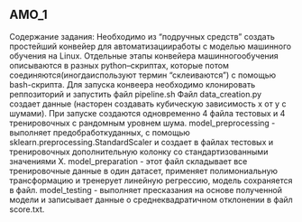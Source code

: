 ## AMO_1
Содержание задания:
Необходимо из “подручных средств” создать простейший конвейер для автоматизацииработы с моделью машинного обучения на Linux. Отдельные этапы конвейера машинногообучения описываются в разных python–скриптах, которые потом соединяются(иногдаиспользуют термин “склеиваются”) с помощью bash-скрипта.
Для запуска конвеера необходимо клонировать реппозиторий и запустить файл pipeline.sh
Файл data_creation.py создает данные (насторен создавать кубическую зависимость х от у с шумами). При запуске создаются одновременно 4 файла тестовых и 4 тренировочных с рандомным уровнем шума.
model_preprocessing - выполняет предобработкуданных,  с помощью sklearn.preprocessing.StandardScaler и создает в файлах тестовых и тренировочных дополнительную колонку со стандартизованными значениями X.
model_preparation - этот файл складывает все тренировочные данные в один датасет, применяет полимониальную трансформацию и тренерует линейную регрессию, модель сохраняется в файл.
model_testing - выполняет пресказания на основе полученной модели и записывает данные о среднеквадратичном отклонении в файл score.txt.
